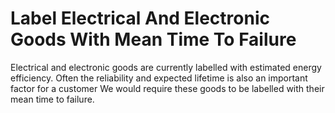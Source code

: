 Label Electrical And Electronic Goods With Mean Time To Failure
===============================================================

Electrical and electronic goods are currently labelled with estimated 
energy efficiency. Often the reliability and expected lifetime is also 
an important factor for a customer We would require these goods to be 
labelled with their mean time to failure.